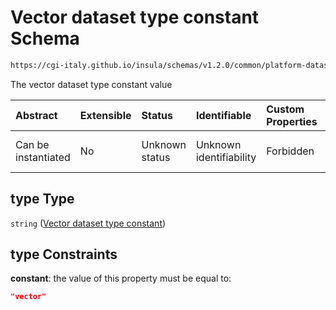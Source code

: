 # Vector dataset type constant Schema

```txt
https://cgi-italy.github.io/insula/schemas/v1.2.0/common/platform-dataset-visualization-config.schema.json#/$defs/platformVectorDatasetTypeObject/properties/type
```

The vector dataset type constant value

| Abstract            | Extensible | Status         | Identifiable            | Custom Properties | Additional Properties | Access Restrictions | Defined In                                                                                                                                     |
| :------------------ | :--------- | :------------- | :---------------------- | :---------------- | :-------------------- | :------------------ | :--------------------------------------------------------------------------------------------------------------------------------------------- |
| Can be instantiated | No         | Unknown status | Unknown identifiability | Forbidden         | Allowed               | none                | [platform-dataset-visualization-config.schema.json\*](schemas/common/platform-dataset-visualization-config.schema.json) |

## type Type

`string` ([Vector dataset type constant](platform-dataset-visualization-config-defs-vector-dataset-tag-properties-vector-dataset-type-constant.md))

## type Constraints

**constant**: the value of this property must be equal to:

```json
"vector"
```
